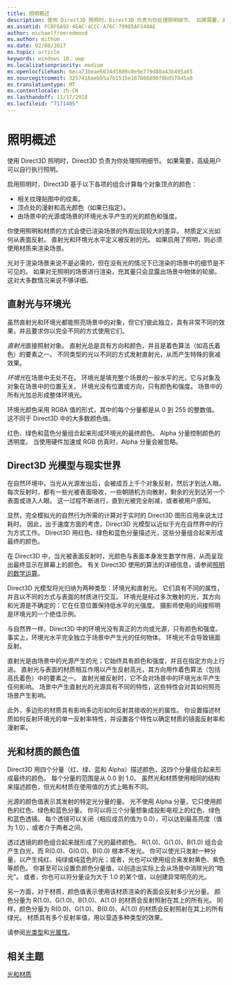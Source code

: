 ```yaml
---
title: 照明概述
description: 使用 Direct3D 照明时，Direct3D 负责为你处理照明细节。 如果需要，高级用户可以自行执行照明。
ms.assetid: FCBF6A92-4EAC-4CCC-A76C-79985AF348AE
author: michaelfromredmond
ms.author: mithom
ms.date: 02/08/2017
ms.topic: article
keywords: windows 10, uwp
ms.localizationpriority: medium
ms.openlocfilehash: 6eca73beae6634d1809c0e9e779d80a43b495a65
ms.sourcegitcommit: 3257416aebb5a7b1515e107866806f8bd57845a8
ms.translationtype: MT
ms.contentlocale: zh-CN
ms.lasthandoff: 11/17/2018
ms.locfileid: "7171405"
---
```

# <a name="lighting-overview"></a>照明概述

使用 Direct3D 照明时，Direct3D 负责为你处理照明细节。 如果需要，高级用户可以自行执行照明。

启用照明时，Direct3D 基于以下各项的组合计算每个对象顶点的颜色：

-   相关纹理贴图中的纹素。
-   顶点处的漫射和高光颜色（如果已指定）。
-   由场景中的光源或场景的环境光水平产生的光的颜色和强度。

你使用照明和材质的方式会使已渲染场景的外观出现较大的差异。 材质定义光如何从表面反射。 直射光和环境光水平定义被反射的光。 如果启用了照明，则必须使用材质来渲染场景。

光对于渲染场景来说不是必需的，但在没有光的情况下已渲染的场景中的细节是不可见的。 如果对无照明的场景进行渲染，充其量只会显露出场景中物体的轮廓。 这对大多数情况来说不够详细。

## <a name="span-iddirectlightvsambientlightspanspan-iddirectlightvsambientlightspandirect-light-vs-ambient-light"></a><span id="direct_light_vs._ambient_light"></span><span id="DIRECT_LIGHT_VS._AMBIENT_LIGHT"></span>直射光与环境光


虽然直射光和环境光都能照亮场景中的对象，但它们彼此独立，具有非常不同的效果，并且要求你以完全不同的方式使用它们。

*直射光*直接照射对象。 直射光总是具有方向和颜色，并且是着色算法（如高氏着色）的要素之一。 不同类型的光以不同的方式发射直射光，从而产生特殊的衰减效果。

*环境光*在场景中无处不在。 环境光是填充整个场景的一般水平的光，它与对象及对象在场景中的位置无关。 环境光没有位置或方向，只有颜色和强度。 场景中的所有光加总形成整体环境光。

环境光颜色采用 RGBA 值的形式，其中的每个分量都是从 0 到 255 的整数值。 这不同于 Direct3D 中的大多数颜色值。

红色、绿色和蓝色分量组合起来形成环境光的最终颜色。 Alpha 分量控制颜色的透明度。 当使用硬件加速或 RGB 仿真时，Alpha 分量会被忽略。

## <a name="span-iddirect3dlightmodelvsnaturespanspan-iddirect3dlightmodelvsnaturespandirect3d-light-model-vs-nature"></a><span id="direct3d_light_model_vs._nature"></span><span id="DIRECT3D_LIGHT_MODEL_VS._NATURE"></span>Direct3D 光模型与现实世界


在自然环境中，当光从光源发出后，会被成百上千个对象反射，然后才到达人眼。 每次反射时，都有一些光被表面吸收，一些朝随机方向散射，剩余的光到达另一个表面或进入人眼。 这一过程不断进行，直到光被完全削减，或者被用户感知。

显然，完全模拟光的自然行为所需的计算对于实时的 Direct3D 图形应用来说太过耗时。 因此，出于速度方面的考虑，Direct3D 光模型以近似于光在自然界中的行为方式工作。 Direct3D 用红色、绿色和蓝色分量描述光，这些分量组合起来形成最终的颜色。

在 Direct3D 中，当光被表面反射时，光颜色与表面本身发生数学作用，从而呈现出最终显示在屏幕上的颜色。 有关 Direct3D 使用的算法的详细信息，请参阅[照明的数学运算](mathematics-of-lighting.md)。

Direct3D 光模型将光归纳为两种类型：环境光和直射光。 它们具有不同的属性，并且以不同的方式与表面的材质进行交互。 环境光是经过多次散射的光，其方向和光源是不确定的：它在任意位置保持低水平的光强度。 摄影师使用的间接照明是环境光的一个绝佳示例。

与自然界一样，Direct3D 中的环境光没有真正的方向或光源，只有颜色和强度。 事实上，环境光水平完全独立于场景中产生光的任何物体。 环境光不会导致镜面反射。

直射光是由场景中的光源产生的光；它始终具有颜色和强度，并且在指定方向上行进。 直射光与表面的材质相互作用以产生反射高光，其方向用作着色算法（包括高氏着色）中的要素之一。 直射光被反射时，它不会对场景中的环境光水平产生任何影响。 场景中产生直射光的光源具有不同的特性，这些特性会对其如何照亮场景产生影响。

此外，多边形的材质具有影响多边形如何反射其接收的光的属性。 你设置描述材质如何反射环境光的单一反射率特性，并设置各个特性以确定材质的镜面反射率和漫射率。

## <a name="span-idcolorvaluesforlightsandmaterialsspanspan-idcolorvaluesforlightsandmaterialsspanspan-idcolorvaluesforlightsandmaterialsspancolor-values-for-lights-and-materials"></a><span id="Color_Values_for_Lights_and_Materials"></span><span id="color_values_for_lights_and_materials"></span><span id="COLOR_VALUES_FOR_LIGHTS_AND_MATERIALS"></span>光和材质的颜色值


Direct3D 用四个分量（红、绿、蓝和 Alpha）描述颜色，这四个分量组合起来形成最终的颜色。 每个分量的范围是从 0.0 到 1.0。 虽然光和材质使用相同的结构来描述颜色，但光和材质在使用值的方式上略有不同。

光源的颜色值表示其发射的特定光分量的量。 光不使用 Alpha 分量，它只使用颜色的红色、绿色和蓝色分量。 你可以将三个分量想象成投影电视上的红色、绿色和蓝色透镜。 每个透镜可以关闭（相应成员的值为 0.0），可以达到最高亮度（值为 1.0），或者介于两者之间。

透过透镜的颜色组合起来就形成了光的最终颜色。 R(1.0)、G(1.0)、B(1.0) 组合会产生白光，而 R(0.0)、G(0.0)、B(0.0) 根本不发光。 你可以使光只发射一种分量，以产生纯红、纯绿或纯蓝色的光；或者，光也可以使用组合来发射黄色、紫色等颜色。 你甚至可以设置负颜色分量值，以创造出实际上会从场景中消除光的“暗光”。 或者，你也可以将分量设为大于 1.0 的某个值，以创建异常明亮的光。

另一方面，对于材质，颜色值表示使用该材质渲染的表面会反射多少光分量。 颜色分量为 R(1.0)、G(1.0)、B(1.0)、A(1.0) 的材质会反射照射在其上的所有光。 同样，颜色分量为 R(0.0)、G(1.0)、B(0.0)、A(1.0) 的材质会反射照射在其上的所有绿光。 材质具有多个反射率值，用以营造多种类型的效果。

请参阅[光类型](light-types.md)和[光属性](light-properties.md)。

## <a name="span-idrelated-topicsspanrelated-topics"></a><span id="related-topics"></span>相关主题


[光和材质](lights-and-materials.md)

 

 





